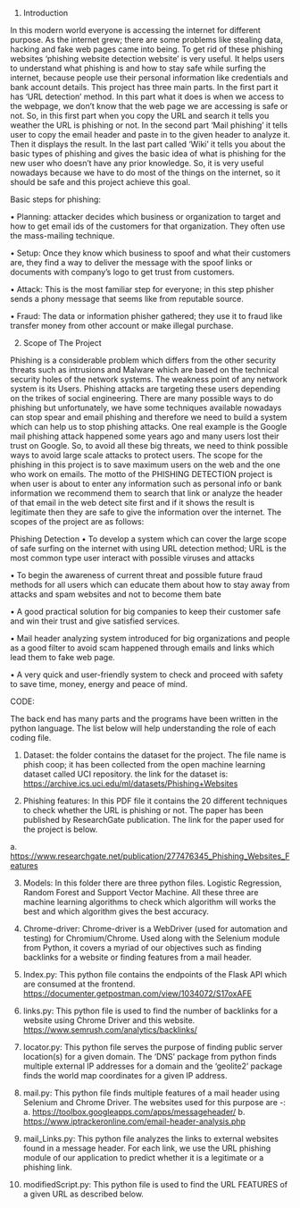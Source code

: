 1. Introduction

In this modern world everyone is accessing the internet for different purpose. As the internet
grew; there are some problems like stealing data, hacking and fake web pages came into being.
To get rid of these phishing websites ‘phishing website detection website’ is very useful. It helps
users to understand what phishing is and how to stay safe while surfing the internet, because
people use their personal information like credentials and bank account details.
This project has three main parts. In the first part it has ‘URL detection’ method. In this
part what it does is when we access to the webpage, we don’t know that the web page we are
accessing is safe or not. So, in this first part when you copy the URL and search it tells you
weather the URL is phishing or not. In the second part ‘Mail phishing’ it tells user to copy the
email header and paste in to the given header to analyze it. Then it displays the result. In the last
part called ‘Wiki’ it tells you about the basic types of phishing and gives the basic idea of what is
phishing for the new user who doesn’t have any prior knowledge. So, it is very useful nowadays
because we have to do most of the things on the internet, so it should be safe and this project
achieve this goal.

Basic steps for phishing:

• Planning: attacker decides which business or organization to target and how to get email
ids of the customers for that organization. They often use the mass-mailing technique.

• Setup: Once they know which business to spoof and what their customers are, they find a
way to deliver the message with the spoof links or documents with company’s logo to get
trust from customers.

• Attack: This is the most familiar step for everyone; in this step phisher sends a phony
message that seems like from reputable source.

• Fraud: The data or information phisher gathered; they use it to fraud like transfer money
from other account or make illegal purchase.

2. Scope of The Project

Phishing is a considerable problem which differs from the other security threats such as
intrusions and Malware which are based on the technical security holes of the network systems.
The weakness point of any network system is its Users. Phishing attacks are targeting these users
depending on the trikes of social engineering. There are many possible ways to do phishing
but unfortunately, we have some techniques available nowadays can stop spear and email
phishing and therefore we need to build a system which can help us to stop phishing attacks. One
real example is the Google mail phishing attack happened some years ago and many users lost
their trust on Google. So, to avoid all these big threats, we need to think possible ways to avoid
large scale attacks to protect users. The scope for the phishing in this project is to save maximum
users on the web and the one who work on emails. The motto of the PHISHING DETECTION
project is when user is about to enter any information such as personal info or bank information
we recommend them to search that link or analyze the header of that email in the web detect site
first and if it shows the result is legitimate then they are safe to give the information over the
internet. The scopes of the project are as follows:

Phishing Detection
• To develop a system which can cover the large scope of safe surfing on the internet with
using URL detection method; URL is the most common type user interact with possible
viruses and attacks

• To begin the awareness of current threat and possible future fraud methods for all users
which can educate them about how to stay away from attacks and spam websites and not
to become them bate

• A good practical solution for big companies to keep their customer safe and win their trust
and give satisfied services.

• Mail header analyzing system introduced for big organizations and people as a good filter
to avoid scam happened through emails and links which lead them to fake web page.

• A very quick and user-friendly system to check and proceed with safety to save time,
money, energy and peace of mind.

CODE:

The back end has many parts and the programs have been written in the python language. The
list below will help understanding the role of each coding file.
1. Dataset: the folder contains the dataset for the project. The file name is phish coop; it has
been collected from the open machine learning dataset called UCI repository. the link for
the dataset is: https://archive.ics.uci.edu/ml/datasets/Phishing+Websites

2. Phishing features: In this PDF file it contains the 20 different techniques to check whether
the URL is phishing or not. The paper has been published by ResearchGate publication.
The link for the paper used for the project is below.

a. https://www.researchgate.net/publication/277476345_Phishing_Websites_Features

3. Models: In this folder there are three python files. Logistic Regression, Random Forest
and Support Vector Machine. All these three are machine learning algorithms to check
which algorithm will works the best and which algorithm gives the best accuracy.

4. Chrome-driver: Chrome-driver is a WebDriver (used for automation and testing) for
Chromium/Chrome. Used along with the Selenium module from Python, it covers a
myriad of our objectives such as finding backlinks for a website or finding features from a
mail header.

5. Index.py: This python file contains the endpoints of the Flask API which are consumed at
the frontend. https://documenter.getpostman.com/view/1034072/S17oxAFE

6. links.py: This python file is used to find the number of backlinks for a website using
Chrome Driver and this website. https://www.semrush.com/analytics/backlinks/

7. locator.py: This python file serves the purpose of finding public server location(s) for a
given domain. The ‘DNS’ package from python finds multiple external IP addresses for a
domain and the ‘geolite2’ package finds the world map coordinates for a given IP
address.

8. mail.py: This python file finds multiple features of a mail header using Selenium and
Chrome Driver. The websites used for this purpose are -:
a. https://toolbox.googleapps.com/apps/messageheader/
b. https://www.iptrackeronline.com/email-header-analysis.php

9. mail_Links.py: This python file analyzes the links to external websites found in a message
header. For each link, we use the URL phishing module of our application to predict
whether it is a legitimate or a phishing link.

10. modifiedScript.py: This python file is used to find the URL FEATURES of a given URL
as described below.

